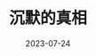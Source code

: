 ---
layout: movie-review
title: 沉默的真相
description: >
  叙事、台词沉闷乏味，角色、逻辑经不起推敲，一口气看完的结果是有些失望。永远在不经意间流露出的厌女、爹味一如既往令人不适。优点是剪辑不错，故事本身是有些内容的。最后一集的伟光正青天大老爷轻松结案使我对这部剧的厌恶程度达到顶峰，属实是“你法我笑“的讽刺程度。没有对真相为何只能沉默的深入拷问，只有一些听到耳朵起茧的辩白和口号。
category: 剧集
img: assets/img/movie/2023/chen_mo_de_zhen_xiang.webp
star: 3
date: 2023-07-24
---